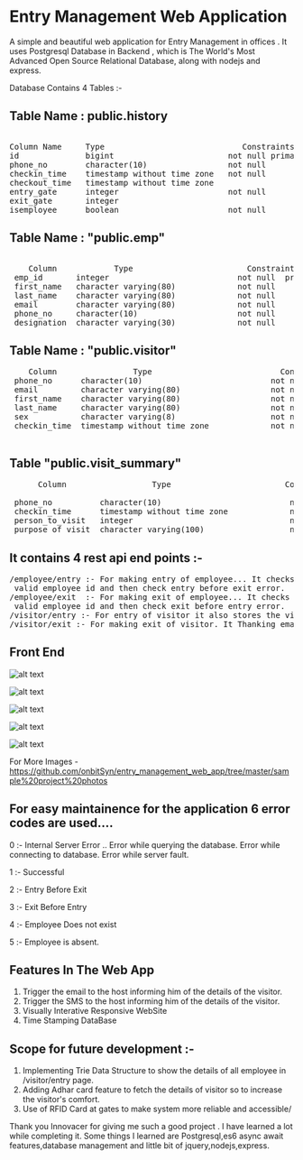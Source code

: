 # Entry Management Web Application


A simple and beautiful web application for Entry Management in offices . It uses Postgresql Database in Backend , which is The World's Most Advanced Open Source Relational Database, along with nodejs and express.

Database Contains 4 Tables :-

                        
## Table Name : public.history

<pre>                    
Column Name     Type                             Constraints
id              bigint                        not null primary key
phone_no        character(10)                 not null
checkin_time    timestamp without time zone   not null
checkout_time   timestamp without time zone   
entry_gate      integer                       not null
exit_gate       integer                       
isemployee      boolean                       not null  
</pre>

## Table Name : "public.emp"

<pre>   
    Column            Type                        Constraints
 emp_id       integer                           not null  primary key
 first_name   character varying(80)             not null  
 last_name    character varying(80)             not null  
 email        character varying(80)             not null  
 phone_no     character(10)                     not null  
 designation  character varying(30)             not null  
</pre>

## Table Name : "public.visitor"                       
<pre>
    Column                Type                           Constraints 
 phone_no      character(10)                           not null primary key 
 email         character varying(80)                   not null          
 first_name    character varying(80)                   not null  
 last_name     character varying(80)                   not null  
 sex           character varying(8)                    not null  
 checkin_time  timestamp without time zone             not null  primary key
 </pre>


## Table "public.visit_summary"
<pre>
      Column                  Type                        Constraints

 phone_no          character(10)                           not null  
 checkin_time      timestamp without time zone             not null  
 person_to_visit   integer                                 not null  
 purpose_of_visit  character varying(100)                  not null  
</pre>

## It contains 4 rest api end points :-
<pre>
/employee/entry :- For making entry of employee... It checks whether input is
 valid employee id and then check entry before exit error.
/employee/exit  :- For making exit of employee... It checks whether input is
 valid employee id and then check exit before entry error.
/visitor/entry :- For entry of visitor it also stores the visitor details for   future reference. It email and sms host telling all Visitor's Details.
/visitor/exit :- For making exit of visitor. It Thanking emails and sms Vistor  telling complete visitor summary.
</pre>

## Front End

![alt text](https://github.com/rishabhgarg25699/entry_management_web_app/blob/master/sample%20project%20photos/2019-12-01-181616_1366x768_scrot.png)

![alt text](https://github.com/rishabhgarg25699/entry_management_web_app/blob/master/sample%20project%20photos/2019-12-01-181606_1366x768_scrot.png)

![alt text](https://github.com/rishabhgarg25699/entry_management_web_app/blob/master/sample%20project%20photos/2019-12-01-181635_1366x768_scrot.png)

![alt text](https://github.com/rishabhgarg25699/entry_management_web_app/blob/master/sample%20project%20photos/2019-12-01-181641_1366x768_scrot.png)

![alt text](https://github.com/rishabhgarg25699/entry_management_web_app/blob/master/sample%20project%20photos/2019-12-01-182215_1366x768_scrot.png)

For More Images - https://github.com/onbitSyn/entry_management_web_app/tree/master/sample%20project%20photos

## For easy maintainence for the application 6 error codes are used....

0 :- Internal Server Error ..
     Error while querying the database.
     Error while connecting to database.
     Error while server fault.
     
1 :- Successful

2 :- Entry Before Exit

3 :- Exit Before Entry

4 :- Employee Does not exist

5 :- Employee is absent.

## Features In The Web App

1. Trigger the email to the host informing him of the details of the visitor.
2. Trigger the SMS to the host informing him of the details of the visitor.
3. Visually Interative Responsive WebSite
4. Time Stamping DataBase


## Scope for future development :-

1. Implementing Trie Data Structure to show the details of all employee in /visitor/entry page.
2. Adding Adhar card feature to fetch the details of visitor so to increase the visitor's comfort.
3. Use of RFID Card at gates to make system more reliable and accessible/


Thank you Innovacer for giving me such a good project . I have learned a lot while completing it. 
Some things I learned are  Postgresql,es6 async await features,database management and little bit of 
jquery,nodejs,express.
